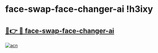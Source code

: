 # face-swap-face-changer-ai !h3ixy

# <h2><a href="https://9p7zrm.esa.edu.pl?title=face-swap-face-changer-ai&ref=h3ixy">🔗👉 🔴 face-swap-face-changer-ai</a></h2>

[![acn](https://github.com/user-attachments/assets/0f9c940e-d8b0-45ae-aac7-cd30a18b3e1c)](https://9p7zrm.esa.edu.pl?title=face-swap-face-changer-ai&ref=h3ixy)

